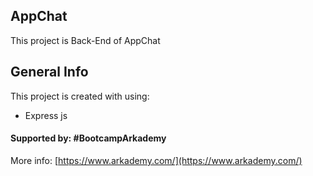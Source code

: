 ## AppChat 
This project is Back-End of AppChat

## General Info
This project is created with using:
* Express js

#### Supported by: #BootcampArkademy
More info: [https://www.arkademy.com/](https://www.arkademy.com/)
